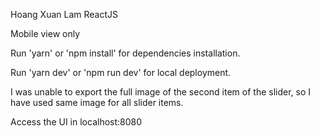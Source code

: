 Hoang Xuan Lam
ReactJS

Mobile view only

Run 'yarn' or 'npm install' for dependencies installation.

Run 'yarn dev' or 'npm run dev' for local deployment.

I was unable to export the full image of the second item of the slider, so I have used same image for all slider items.

Access the UI in localhost:8080

